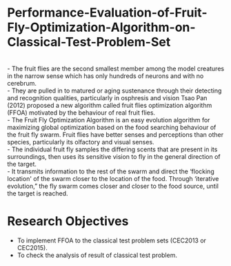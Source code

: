 # Performance-Evaluation-of-Fruit-Fly-Optimization-Algorithm-on-Classical-Test-Problem-Set

 <br /> - The fruit flies are the second smallest member among the model creatures in the narrow sense which has only hundreds of neurons and with no cerebrum. 
 <br /> - They are pulled in to matured or aging sustenance through their detecting and recognition qualities, particularly in osphresis and vision Tsao Pan (2012) proposed a new algorithm called fruit flies optimization algorithm (FFOA) motivated by the behaviour of real fruit flies. 
 <br /> - The Fruit Fly Optimization Algorithm is an easy evolution algorithm for maximizing global optimization based on the food searching behaviour of the fruit fly swarm. Fruit flies have better senses and perceptions than other species, particularly its olfactory and visual senses. 
 <br /> - The individual fruit fly samples the differing scents that are present in its surroundings, then uses its sensitive vision to fly in the general direction of the target. 
 <br /> - It transmits information to the rest of the swarm and direct the ‘flocking location' of the swarm closer to the location of the food. 
Through ‘iterative evolution,” the fly swarm comes closer and closer to the food source, until the target is reached.  

# Research Objectives 
- To implement FFOA to the classical test problem sets (CEC2013 or CEC2015). 
- To check the analysis of result of classical test problem.
